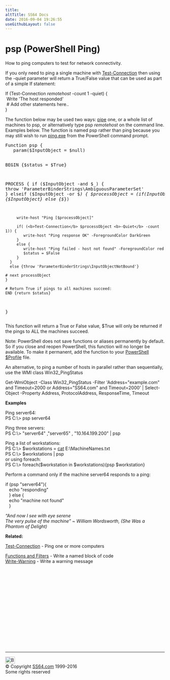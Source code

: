```yaml
---
title:
altTitle: SS64 Docs
date: 2016-09-04 19:26:55
useGithubLayout: false
---
```

<!-- #BeginLibraryItem "/Library/head_pssyntax.lbi" --><!-- #EndLibraryItem --><h1> psp (PowerShell Ping) </h1> 
<p>How to ping   computers to test for network connectivity. </p>
<p>If you only need to ping a single machine with <a href="test-connection.html"><span class="code">Test-Connection</span></a> then using the -quiet parameter will return a True/False value that can be used as part of a simple If statement: </p>
<p class="code">If (Test-Connection <i>remotehost</i> -count 1 -quiet) {<br>
&nbsp;Write 'The host responded'<br>
&nbsp;# Add other statements here.. <br>
}</p>
<p>The function below may be used two ways: <a href="syntax-pipeline.html">pipe</a> one, or a whole list of machines to <span class="code">psp</span>, or   alternatively  type<span class="code"> psp <i>remotehost</i></span> on the command line. Examples below. The function is named psp rather than ping because you may still wish to run <a href="../nt/ping.html">ping.exe</a> from the PowerShell command prompt. </p>
<pre>Function psp {
   param($InputObject = $null)

   BEGIN {$status = $True}

   PROCESS {
      if ($InputObject -and $_) {
         throw 'ParameterBinderStrings\AmbiguousParameterSet'
      } elseif ($InputObject -or $_) {
         $processObject = $(if ($InputObject) {$InputObject} else {$_})

         write-host "Ping [$processObject]"

         if( (<b>Test-Connection</b> $processObject <b>-Quiet</b> -count 1)) {
            write-host "Ping response OK" -ForegroundColor DarkGreen
         }
         else {
            write-host "Ping failed - host not found" -ForegroundColor red
            $status = $False
         }
      }
      else {throw 'ParameterBinderStrings\InputObjectNotBound'}

    # next processObject
    }

    # Return True if pings to all machines succeed:
    END {return $status}
}</pre>
<p>This function will return a True or False value, $True will only be returned if the pings to ALL the machines succeed.</p>
<p>Note: PowerShell does not save functions or aliases permanently by default. So if you close and reopen PowerShell, this function will no longer be available. To make it permanent, add the function to your <a href="syntax-profile.html">PowerShell $Profile</a> file.</p>
<p>An alternative, to ping a  number of hosts in parallel rather than sequentially, use the WMI class <span class="code">Win32_PingStatus</span></p>
<p class="code">Get-WmiObject -Class Win32_PingStatus -Filter 'Address="example.com" and Timeout=2000 or Address="SS64.com" and Timeout=2000' |   Select-Object -Property Address, ProtocolAddress, ResponseTime, Timeout</p>
<p><b>Examples</b></p>
<p>Ping server64:<br>
<span class="code"> PS C:\&gt; psp server64</span></p>
<p>Ping three servers:<span class="code"><br>
PS C:\&gt; "server64" ,"server65" , "10.164.199.200" | psp</span></p>
<p>Ping a list of workstations:<br>
<span class="code">PS C:\&gt; $workstations = <a href="get-content.html">cat</a> E:\MachineNames.txt<br>
PS C:\&gt; $workstations | psp</span><br>
or using foreach:<span class="code"><br>
PS C:\&gt; foreach($workstation in $workstations){psp $workstation}</span></p>
<p>Perform a command only if the machine <span class="code">server64</span> responds to a ping:</p>
<p class="code">if (psp "server64"){ <br>
  &nbsp;&nbsp; echo "responding" <br>
  &nbsp;&nbsp; } else { <br>
  &nbsp;&nbsp; echo "machine not found" <br>
&nbsp;&nbsp; }</p>
<p class="quote"><i>“And now I see with eye serene<br>
The very pulse of the machine” ~ William Wordsworth, (She Was a Phantom of Delight)</i></p>
<p><b>Related:</b></p>
<p><a href="test-connection.html">Test-Connection</a> - Ping one or more computers<br>

<a href="syntax-functions.html">Functions and Filters</a> - Write a named block of code<br>
<a href="write-warning.html">Write-Warning</a> - Write a warning message</p><!-- #BeginLibraryItem "/Library/foot_ps.lbi" --><p>
<!-- PowerShell300 -->
<ins class="adsbygoogle" style="display:inline-block;width:300px;height:250px" data-ad-client="ca-pub-6140977852749469" data-ad-slot="6253539900"></ins>
<script>
(adsbygoogle = window.adsbygoogle || []).push({});
</script></p>
<hr>
<div id="bl" class="footer"><a href="syntax-psping.html#"><img src="../images/top.png" width="30" height="22" alt="Back to the Top"></a></div>
<div id="br" class="footer, tagline">© Copyright <a href="../index.html">SS64.com</a> 1999-2016<br>
Some rights reserved</div><!-- #EndLibraryItem -->

